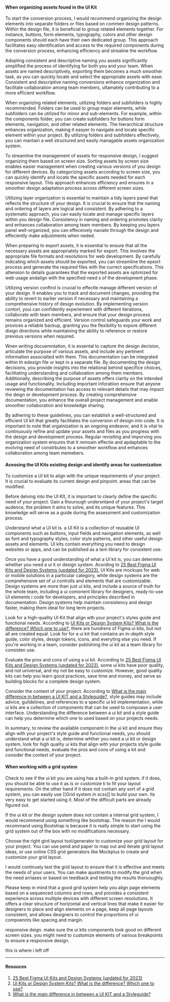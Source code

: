 #### When organizing assets found in the UI Kit

To start the conversion process, I would recommend organizing the design elements into separate folders or files based on commen design patterns. Within the design file, it is beneficial to group related elements together. For instance, buttons, form elements, typography, colors and other design components should each have their own dedicated group. This approach facilitates easy identification and access to the required components during the conversion process, enhancing efficiency and strealine the workflow.

Adopting consistent and descriptive naming you assets significantly simplified the process of identifying for both you and your team. When assets are named descriptively, exporting them becomes a much smoother task, as you can quickly locate and select the appropriate assets with ease. Consistent and descriptive naming conversions enhance organization and facilitate collaboration among team members, ultamately contributing to a more efficient workflow.

When organizing related elements, utilizing folders and subfolders is highly recommended. Folders can be used to group major elements, while subfolders can be utilized for minor and sub-elements. For example, within the components folder, you can create subfolders for buttons form elements, navigation, and other related elements. The hierarchical structure enhances organization, making it easyer to navigate and locate specific element within your project. By utilizing folders and subfolders effectively, you can mantain a well structured and easily managable assets organization system.

To streamline the management of assets for responsive design, I suggest organizing them based on screen size. Sorting assets by screen size enables easier management when creating various versions of you design for different devices. By categorizing assets according to screen size, you can quickly identify and locate the specific assets needed for each responsive layout. This approach enhances efficiency and ensures in a smoother design adaptation process across different screen sizes.

Utilizing layer organization is essential to maintain a tidy layers panel that reflects the structure of your design. It is crucial to ensure that the naming and ordering of layers are logical and consistent. By adhering to a systematic approach, you can easily locate and manage specific layers within you design file. Consistency in naming and ordering promotes clarity and enhances collaboration among team members. By keeping you layers panel well-organized, you can effeceively naviate through the design and effeciently make adjustments when neded.

When preparing to export assets, it is essential to ensure that all the necessary assets are appropriately marked for export. This involves the appropriate file formats and resolutions for web development. By carefully indicating which assets should be exported, you can streamline the epxort process and generate the required files with the currect specifications. This attension to details guarantees that the exported assets are optimized for web usage andalign with the specified need s of the development phase.

Utilizing version conftrol is crucial to effectle manage different version of your design. It enables you to track and document changes, providing the ability to revert to earlier version if necessary and maintaining a comprehensive history of design evolution. By implementing version contorl, youi can confidently experiement with different iterations, collaborate with team members, and ensure that your design process remains organized and efficient. Version control safeguards your work and provices a reliable backup, granting you the flexibility to expore different disign directions while maintaining the ability to reference or restore previous versions when required.

Wnen writing docuemntation, it is essental to capture the design decision, articulate the purpose of various assets, and include any pertinent information associalted with them. This documentation can be integrated within th edesign file or kept in a separate file. By documenting the design decisions, you provide insights into the relational behind specifice choices, facilitating understanding and collaboation among them members. Additionally, describing the purpose of assets offers clarity on the intended usage and functionality. Including important inforatiion ensure that anyone reviewing the documentation has access to relevant details that may impact the deign or development process. By creating comprehensive documentation, you enhance the overall project management and enable smoother collaboration and knowledge sharing.

By adhering to these guidelines, you can establish a well-structured and efficient UI kit that greatly facilitates the conversion of design into code. It is important to note that orgainization is an ongoing endeavor, and it is vital to continuously refine and update your assets and files as you progress with the design and development process. Regular revisiting and imporving you organization system ensures that it remoain effectie and apdaptable to the evolving need of constrbutes to a smoother workflow and enhances collaboration among team memebers.

#### Acessing the UI Kits existing design and identify areas for customization

To customize a UI kit to align with the unique requirements of your project. It is crucial to evaluate its current design and pinpoint. areas that can be modified. 

Before delving into the UI KIt, it is important to clearly define the specific need of your project. Gain a thourough undersntand of your project's target audence, the problem it aims to solve, and its unique features. This knowledge will serve as a guide during the assessment and customization process.

Understand what a UI kit is. a UI Kit is a collection of reusable UI components such as buttons, input fields and navigation elements, as well as font and typography styles, color style patterns, and other useful design assets and elements. UI kits contain everything you need to design websites or apps, and can be published as a tem library for consistent use.

Once you have a good understanding of what a UI kit is, you can determine whether you need a ui it or design system. Acording to [25 Best Figma UI Kits and Design Systems (updated for 2023)](https://www.untitledui.com/blog/figma-ui-kits), UI Kits are mockups for web or mobile solutions in a particular category, while design systems are the comprehensive set of ui controlls and elements that are customizable. Design systems are more than just ui kits, and include a source of truth for the whole team, including a ui comonent library for designers, ready-to-use UI elements i code for developers, and principles described in documentation. Design systems help maintain consistency and design faster, making them ideal for long term projects.

Look for a high-quality UI Kit that align wth your project's styles guide and functional needs. According to [UI Kits or Design System Kits? What is the difference? Which one to use?](https://medium.com/sketch-app-sources/ui-kits-or-design-system-kits-what-is-the-difference-which-one-to-use-8332e8989149), there are hundrens of Figma ui kits, but not all are created equal. Look for for a ui kit that contains an in-depth style guide, color styles, design tokens, icons, and everyting else you need. If you're working in a team, consider publishing the ui kit as a team library for consisten use.

Evaluate the pros and cons of using a ui kit. According to [25 Best Figma UI Kits and Design Systems (updated for 2023)](https://www.untitledui.com/blog/figma-ui-kits), some ui kits have poor quality, and not universal, and my not be easy to customize. However, good quality kits can help you learn good practices, save time and money, and serve as building blocks for a complete design system.

Consider the context of your project. According to  [What is the main difference in between a UI KIT and a Styleguide?](https://ux.stackexchange.com/questions/111980/what-is-the-main-difference-in-between-a-ui-kit-and-a-styleguide), style guides may include advice, guildelines, and references to a specific ui kit implementation, while ui kits are a collection of components that can be used to compoase a user interface. Understanding the difference between a ui kit and a style guide can help you determine which one to used based on your projects needs.

In summary, to review the available component in the ui kit and ensure they align with your project's style guide and functional needs, you should understand what a ui kit is, determine whther you need a ui kit or design system, look for high quality ui kits that align with your projects style guide and functional needs, evaluate the pros and cons of using a kit and consider the context of your project.

#### When working with a grid system

Check to see if the ui kit you are using has a built-in grid system. if it does, you should be able to use it as is or customize ti to fit your layout requirements. On the other hand if it does not contain any sort of a grid system, you can easily use [[Grid system in scss]] to build your own. Its very easy to get started using it. Most of the difficult parts are already figured out.

If the ui kit or the design system does not contain a internal grid system, I would recommend using something like bootstrap. The reason the I would recommand using Bootstrap is because it is really simple to start using the grid system out of the box with no modifications necessary.

Choose the right gird layout tool/generator to customize your grid layout for your project. You can use pend and paper to map out and iterate grid layout ideas, or use online CSS grid generators like Mockplus to create and customize your grid layout.

I would continuely test the grid layout to ensure that it is effective and meets the needs of your users. You can make ajustments to modify the grid when the need arriases or based on teedback and testing the results thoruoughly.

Please keep in mind that a good grid system help you align page elements based on a sequenced columns and rows, and provides a consistent experience across multiple devices with different screen resolutions. It offers a clear structure of horizontal and vertical lines that make it easier for designers to place and align elements on a page, keep all page layouts consistent, and allows designers to control the proportions of ui compoennts like spacing and margin.

responsive deign. make sure the ui kits components look good on different screen sizes. you might need to customize elements of various breakpoints to ensure a responsive design.

this is where i left off

<hr>

#### Resouces

1. [25 Best Figma UI Kits and Design Systems (updated for 2023)](https://www.untitledui.com/blog/figma-ui-kits)
2. [UI Kits or Design System Kits? What is the difference? Which one to use?](https://medium.com/sketch-app-sources/ui-kits-or-design-system-kits-what-is-the-difference-which-one-to-use-8332e8989149)
3.  [What is the main difference in between a UI KIT and a Styleguide?](https://ux.stackexchange.com/questions/111980/what-is-the-main-difference-in-between-a-ui-kit-and-a-styleguide)
